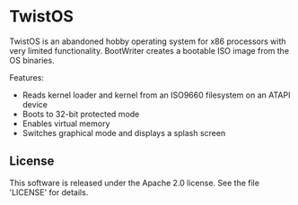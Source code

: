 TwistOS
=======
TwistOS is an abandoned hobby operating system for x86 processors with very limited functionality. BootWriter creates a bootable ISO image from the OS binaries.

Features:

* Reads kernel loader and kernel from an ISO9660 filesystem on an ATAPI device
* Boots to 32-bit protected mode
* Enables virtual memory
* Switches graphical mode and displays a splash screen


License
-------
This software is released under the Apache 2.0 license. See the file 'LICENSE' for details.
